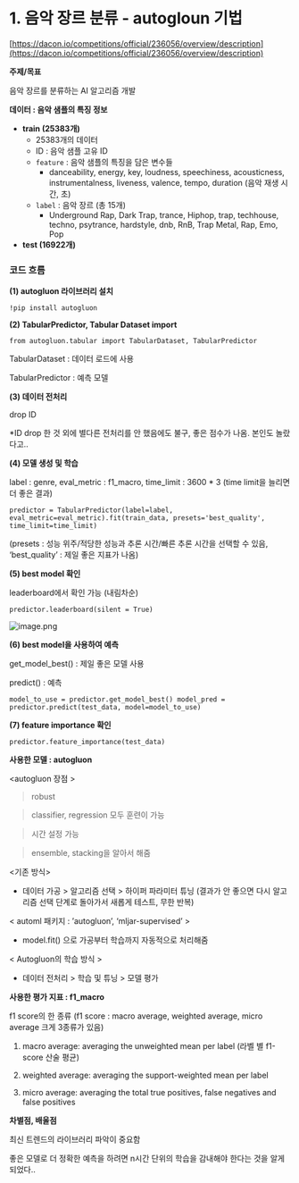 # 1. 음악 장르 분류 - autogloun 기법

[https://dacon.io/competitions/official/236056/overview/description](https://dacon.io/competitions/official/236056/overview/description)

**주제/목표**

음악 장르를 분류하는 AI 알고리즘 개발

**데이터 : 음악 샘플의 특징 정보**

- **train (25383개)**
    - 25383개의 데이터
    - ID : 음악 샘플 고유 ID
    - `feature` : 음악 샘플의 특징을 담은 변수들
        - danceability, energy, key, loudness, speechiness, acousticness, instrumentalness, liveness, valence, tempo, duration (음악 재생 시간, 초)
    - `label` : 음악 장르 (총 15개)
        - Underground Rap, Dark Trap, trance, Hiphop, trap, techhouse, techno, psytrance, hardstyle, dnb, RnB, Trap Metal, Rap, Emo, Pop
- **test (16922개)**

### **코드 흐름**

**(1) autogluon 라이브러리 설치**

`!pip install autogluon`

**(2) TabularPredictor, Tabular Dataset import**

`from autogluon.tabular import TabularDataset, TabularPredictor`

TabularDataset : 데이터 로드에 사용

TabularPredictor : 예측 모델

**(3) 데이터 전처리**

drop ID

*ID drop 한 것 외에 별다른 전처리를 안 했음에도 불구, 좋은 점수가 나옴. 본인도 놀랐다고.. 

**(4) 모델 생성 및 학습**

label : genre, eval_metric : f1_macro, time_limit : 3600 * 3 (time limit을 늘리면 더 좋은 결과)

`predictor = TabularPredictor(label=label, eval_metric=eval_metric).fit(train_data, presets='best_quality', time_limit=time_limit)`

(presets : 성능 위주/적당한 성능과 추론 시간/빠른 추론 시간을 선택할 수 있음, ‘best_quality’ : 제일 좋은 지표가 나옴)

**(5) best model 확인**

leaderboard에서 확인 가능 (내림차순)

`predictor.leaderboard(silent = True)`

![image.png](image.png)

**(6) best model을 사용하여 예측**

get_model_best() : 제일 좋은 모델 사용

predict() : 예측

`model_to_use = predictor.get_model_best()
model_pred = predictor.predict(test_data, model=model_to_use)`

**(7) feature importance 확인**

`predictor.feature_importance(test_data)`

**사용한 모델 : autogluon**

<autogluon 장점 >

> robust
> 

> classifier, regression 모두 훈련이 가능
> 

> 시간 설정 가능
> 

> ensemble, stacking을 알아서 해줌
> 

<기존 방식>

- 데이터 가공 > 알고리즘 선택 > 하이퍼 파라미터 튜닝 (결과가 안 좋으면 다시 알고리즘 선택 단계로 돌아가서 새롭게 테스트, 무한 반복)

< automl 패키지 : ’autogluon’, ‘mljar-supervised’ >

- model.fit() 으로 가공부터 학습까지 자동적으로 처리해줌

< Autogluon의 학습 방식 >

- 데이터 전처리 > 학습 및 튜닝 > 모델 평가

**사용한 평가 지표 : f1_macro**

f1 score의 한 종류 (f1 score : macro average, weighted average, micro average 크게 3종류가 있음)

 

1. macro average: averaging the unweighted mean per label (라벨 별 f1-score 산술 평균)

2. weighted average: averaging the support-weighted mean per label

3. micro average: averaging the total true positives, false negatives and false positives

**차별점, 배울점**

최신 트렌드의 라이브러리 파악이 중요함

좋은 모델로 더 정확한 예측을 하려면 n시간 단위의 학습을 감내해야 한다는 것을 알게 되었다..